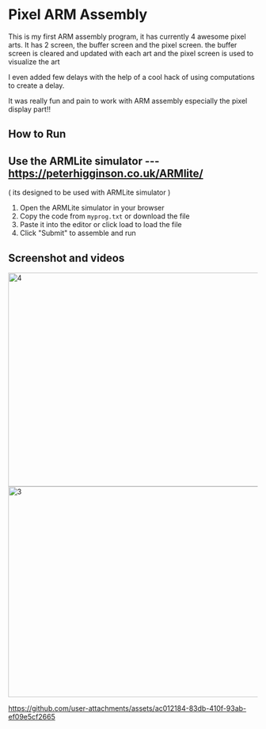 # Pixel ARM Assembly
This is my first ARM assembly program, it has currently 4 awesome pixel arts. It has 2 screen, the buffer screen and the pixel screen. the buffer screen is cleared and updated with each art and the pixel screen is used to visualize the art

I even added few delays with the help of a cool hack of using computations to create a delay.

It was really fun and pain to work with ARM assembly especially the pixel display part!!


## How to Run
## Use the ARMLite simulator --- https://peterhigginson.co.uk/ARMlite/
( its designed to be used with ARMLite simulator )
1. Open the ARMLite simulator in your browser
2. Copy the code from `myprog.txt` or download the file
3. Paste it into the editor or click load to load the file
4. Click "Submit" to assemble and run

## Screenshot and videos
<img width="589" height="432" alt="4" src="https://github.com/user-attachments/assets/3fe92927-fefb-47b2-bee4-7827d4c41540" />
<img width="655" height="426" alt="3" src="https://github.com/user-attachments/assets/e6126488-fb7c-4941-a3ba-5655e6889c14" />


https://github.com/user-attachments/assets/ac012184-83db-410f-93ab-ef09e5cf2665

